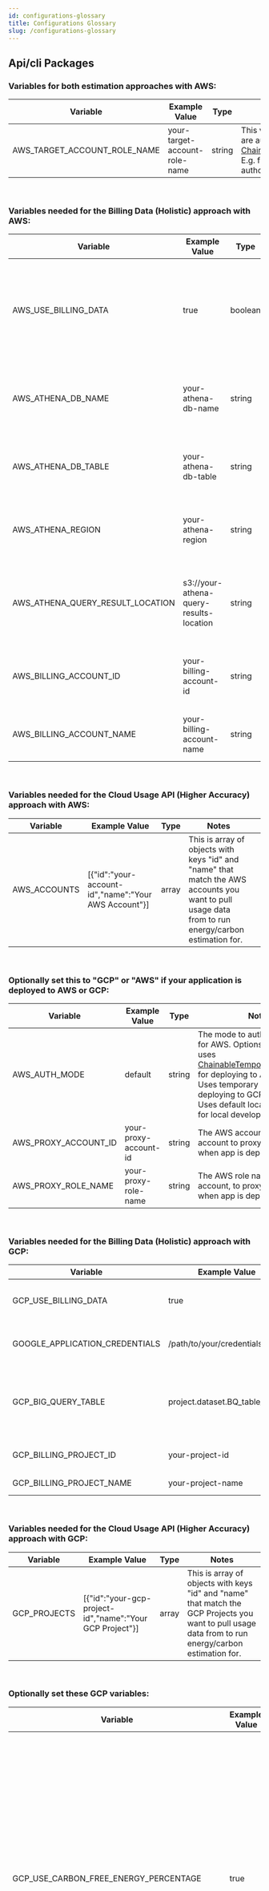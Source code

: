 ```yaml
---
id: configurations-glossary
title: Configurations Glossary
slug: /configurations-glossary
---
```


## Api/cli Packages

### Variables for both estimation approaches with AWS:

| Variable                     | Example Value                 | Type   | Notes                                                                                                                                                                                                                          |
| ---------------------------- | ----------------------------- | ------ | ------------------------------------------------------------------------------------------------------------------------------------------------------------------------------------------------------------------------------ |
| AWS_TARGET_ACCOUNT_ROLE_NAME | your-target-account-role-name | string | This variable is needed if you are authenticating with [ChainableTemporaryCredentials](https://docs.aws.amazon.com/AWSJavaScriptSDK/latest/AWS/ChainableTemporaryCredentials.html). E.g. from one role to the authorized role. |

<br/>

### Variables needed for the Billing Data (Holistic) approach with AWS:

| Variable                         | Example Value                           | Type    | Notes                                                                                                                             |
| -------------------------------- | --------------------------------------- | ------- | --------------------------------------------------------------------------------------------------------------------------------- |
| AWS_USE_BILLING_DATA             | true                                    | boolean | Use this to configure the application to query Cost and Usage Reports via AWS Athena. Unset to make this false. Defaults to true. |
| AWS_ATHENA_DB_NAME               | your-athena-db-name                     | string  | The name of your AWS Athena Database with Cost and Usage Reports data                                                             |
| AWS_ATHENA_DB_TABLE              | your-athena-db-table                    | string  | The name of your AWS Athena Table with Cost and Usage Reports data                                                                |
| AWS_ATHENA_REGION                | your-athena-region                      | string  | The region your AWS Athena Database/Table were created in.                                                                        |
| AWS_ATHENA_QUERY_RESULT_LOCATION | s3://your-athena-query-results-location | string  | The AWS S3 Bucket that you want your Athena query results to reside in. Must be prefixed with "s3://".                            |
| AWS_BILLING_ACCOUNT_ID           | your-billing-account-id                 | string  | Your AWS Billing Account ID, where Cost and Usage Reports are configured.                                                         |
| AWS_BILLING_ACCOUNT_NAME         | your-billing-account-name               | string  | The name of your AWS Billing Account. This can be any value.                                                                      |

<br/>

### Variables needed for the Cloud Usage API (Higher Accuracy) approach with AWS:

| Variable     | Example Value                                        | Type  | Notes                                                                                                                                                |     |
| ------------ | ---------------------------------------------------- | ----- | ---------------------------------------------------------------------------------------------------------------------------------------------------- | --- |
| AWS_ACCOUNTS | [{"id":"your-account-id","name":"Your AWS Account"}] | array | This is array of objects with keys "id" and "name" that match the AWS accounts you want to pull usage data from to run energy/carbon estimation for. |

<br/>

### Optionally set this to "GCP" or "AWS" if your application is deployed to AWS or GCP:

| Variable             | Example Value         | Type   | Notes                                                                                                                                                                                                                                                                                                                                            |
| -------------------- | --------------------- | ------ | ------------------------------------------------------------------------------------------------------------------------------------------------------------------------------------------------------------------------------------------------------------------------------------------------------------------------------------------------ |
| AWS_AUTH_MODE        | default               | string | The mode to authenticate with for AWS. Options include: 'AWS': uses [ChainableTemporaryCredentials](https://docs.aws.amazon.com/AWSJavaScriptSDK/latest/AWS/ChainableTemporaryCredentials.html), for deploying to AWS. 'GCP': Uses temporary STS Tokens, for deploying to GCP. 'default': Uses default local AWS profile, for local development. |
| AWS_PROXY_ACCOUNT_ID | your-proxy-account-id | string | The AWS account of the account to proxy/chain from, when app is deployed to GCP.                                                                                                                                                                                                                                                                 |
| AWS_PROXY_ROLE_NAME  | your-proxy-role-name  | string | The AWS role name in the proxy account, to proxy/chain from, when app is deployed to GCP.                                                                                                                                                                                                                                                        |

<br/>

### Variables needed for the Billing Data (Holistic) approach with GCP:

| Variable                       | Example Value                  | Type    | Notes                                                                                                                                                                                                                                                                                                 |
|--------------------------------|--------------------------------|---------|-------------------------------------------------------------------------------------------------------------------------------------------------------------------------------------------------------------------------------------------------------------------------------------------------------|
| GCP_USE_BILLING_DATA           | true                           | boolean | Use this to configure the application to query Billing Export Data via Google BigQuery. Unset to make this false. Defaults to true.                                                                                                                                                                   |
| GOOGLE_APPLICATION_CREDENTIALS | /path/to/your/credentials.json | string  | The absolute path to your service account private key file. This service account needs to have permission to query Billing Data using BigQuery.                                                                                                                                                       |
| GCP_BIG_QUERY_TABLE            | project.dataset.BQ_table_name  | string  | The name of your BigQuery table configured to consume Billing Export data in the format: `PROJECT_ID.DATASET_NAME.TABLE_NAME`. Don't forget to replace the colon in the table id if you copy it from BigQuery. See [here](https://cloud.google.com/billing/docs/how-to/bq-examples) for more details. |
| GCP_BILLING_PROJECT_ID         | your-project-id                | string  | The GCP Project ID that your service account exists in that has permission to query Billing Data using BigQuery.                                                                                                                                                                                      |
| GCP_BILLING_PROJECT_NAME       | your-project-name              | string  | The name for the GCP Project specified in the previous variable.                                                                                                                                                                                                                                      |

<br/>

### Variables needed for the Cloud Usage API (Higher Accuracy) approach with GCP:

| Variable     | Example Value                                            | Type  | Notes                                                                                                                                                |
| ------------ | -------------------------------------------------------- | ----- | ---------------------------------------------------------------------------------------------------------------------------------------------------- |
| GCP_PROJECTS | [{"id":"your-gcp-project-id","name":"Your GCP Project"}] | array | This is array of objects with keys "id" and "name" that match the GCP Projects you want to pull usage data from to run energy/carbon estimation for. |

<br/>

### Optionally set these GCP variables:

| Variable                                 | Example Value | Type    | Notes                                                                                                                                                                                                                                                                                                                                                                                           |
|------------------------------------------|---------------|---------|-------------------------------------------------------------------------------------------------------------------------------------------------------------------------------------------------------------------------------------------------------------------------------------------------------------------------------------------------------------------------------------------------|
| GCP_USE_CARBON_FREE_ENERGY_PERCENTAGE    | true          | boolean | Setting this to true will change the emissions factors used by the application to take into account [Google's Carbon Free Energy percentage](https://cloud.google.com/sustainability/region-carbon) in each region. For example in us-central1, the grid emissions factor is 494 gCO2eq/kWh with CFE% of 93%. With this option set to true, the application would instead use 31.78 gCO2eq/kWh. |
| GCP_VCPUS_PER_GKE_CLUSTER                | 3             | number  | Use this to configure the average number of vCPUs the application should use to estimate energy consumption of Kubernetes Engine clusters. If unset, defaults to 3, which is the default number of vCPUs provisioned.                                                                                                                                                                           |
| GCP_VCPUS_PER_CLOUD_COMPOSER_ENVIRONMENT | 14            | number  | Use this to configure the average number of vCPUs the application should use to estimate energy consumption of Cloud Composer Environments. If unset, defaults to 14, which is the number of vCPUs provisioned for a medium sized environment.                                                                                                                                                  |

<br/>

### Variables needed for the Billing Data (Holistic) approach with Azure:

| Variable               | Example Value            | Type    | Notes                                                                                                             |     |
| ---------------------- | ------------------------ | ------- | ----------------------------------------------------------------------------------------------------------------- | --- |
| AZURE_USE_BILLING_DATA | true                     | boolean | Use this to configure the application to query Azure Consumption API. Unset to make this false. Defaults to true. |
| AZURE_CLIENT_ID        | your-azure-client-id     | string  | The Azure Service Principal ID with permission to read the Consumption API from your Subscriptions.               |
| AZURE_CLIENT_SECRET    | your-azure-client-secret | string  | The Azure Service Principal Secret with permission to read the Consumption API from your Subscriptions.           |
| AZURE_TENANT_ID        | your-azure-tenant-id     | string  | Your Azure tenant ID.                                                                                             |

<br/>

### Optionally set this to "GCP" if your Azure credentials are stored in Google Secrets Manager:

| Variable        | Example Value | Type   | Notes                                                                                                                                                                                                                                                 |
| --------------- | ------------- | ------ | ----------------------------------------------------------------------------------------------------------------------------------------------------------------------------------------------------------------------------------------------------- |
| AZURE_AUTH_MODE | default       | string | The authentication mode for Azure. Options are: 'GCP' that gets the secrets from Google Secrets Manager, 'default' which using the client id/secret and tent id from your .env file. Requires GCP_BILLING_PROJECT_NAME to be set if using 'GCP' Mode. |

<br/>

### Optionally set this to store cache file in Google Cloud Storage

| Variable              | Example Value  | Type   | Notes                                                                               |
| --------------------- | -------------- | ------ | ----------------------------------------------------------------------------------- |
| CACHE_MODE            | GCS            | string | Set with 'GCS' to use this option or leave it empty to use the default.             |
| GCS_CACHE_BUCKET_NAME | my-bucket-name | string | Is the name of you Google Cloud Storage bucket where the cache file will be stored. |

<br/>

## Client Package - all variables are optional

| Variable                         | Example Value | Type    | Notes                                                                                                                                               |
|----------------------------------|---------------|---------|-----------------------------------------------------------------------------------------------------------------------------------------------------|
| REACT_APP_PREVIOUS_YEAR_OF_USAGE | true          | boolean | Use this to ensure the application requests usage data from the entire previous calendar year to today. Unset to make this false. Defaults to true. |
| REACT_APP_GROUP_BY               | month         | string  | Value to set how the cloud provider queries should return data (e.g. day/week/month/quarter/year)                                                   |
| REACT_APP_DATE_RANGE_VALUE       | 1             | number  | The quantity of REACT_APP_DATE_RANGE_TYPE to be used.                                                                                               |
| REACT_APP_DATE_RANGE_TYPE        | year          | string  | The type of time period to be used. Values can be day(s), week(s), month(s), quarter(s), year(s)                                                    |
